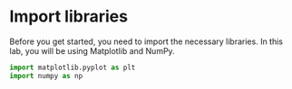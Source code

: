 # Import libraries

Before you get started, you need to import the necessary libraries. In this lab, you will be using Matplotlib and NumPy.

```python
import matplotlib.pyplot as plt
import numpy as np
```
